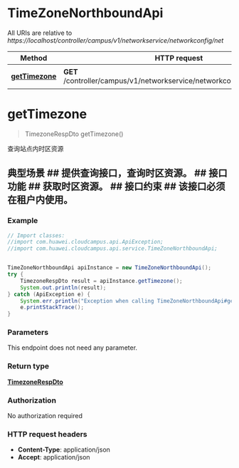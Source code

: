 # TimeZoneNorthboundApi

All URIs are relative to *https://localhost/controller/campus/v1/networkservice/networkconfig/net*

Method | HTTP request | Description
------------- | ------------- | -------------
[**getTimezone**](TimeZoneNorthboundApi.md#getTimezone) | **GET** /controller/campus/v1/networkservice/networkconfig/net/timezones | 查询站点内时区资源


<a name="getTimezone"></a>
# **getTimezone**
> TimezoneRespDto getTimezone()

查询站点内时区资源

## 典型场景 ##    提供查询接口，查询时区资源。 ## 接口功能 ##    获取时区资源。 ## 接口约束 ##    该接口必须在租户内使用。 

### Example
```java
// Import classes:
//import com.huawei.cloudcampus.api.ApiException;
//import com.huawei.cloudcampus.api.service.TimeZoneNorthboundApi;


TimeZoneNorthboundApi apiInstance = new TimeZoneNorthboundApi();
try {
    TimezoneRespDto result = apiInstance.getTimezone();
    System.out.println(result);
} catch (ApiException e) {
    System.err.println("Exception when calling TimeZoneNorthboundApi#getTimezone");
    e.printStackTrace();
}
```

### Parameters
This endpoint does not need any parameter.

### Return type

[**TimezoneRespDto**](TimezoneRespDto.md)

### Authorization

No authorization required

### HTTP request headers

 - **Content-Type**: application/json
 - **Accept**: application/json

